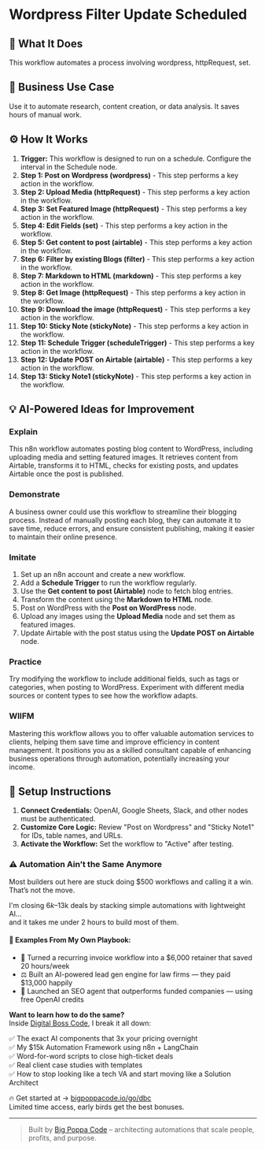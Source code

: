 # Wordpress Filter Update Scheduled

## 🚀 What It Does
This workflow automates a process involving wordpress, httpRequest, set.

## 💼 Business Use Case
Use it to automate research, content creation, or data analysis. It saves hours of manual work.

## ⚙️ How It Works
1.  **Trigger:** This workflow is designed to run on a schedule. Configure the interval in the Schedule node.
2. **Step 1: Post on Wordpress (wordpress)** - This step performs a key action in the workflow.
3. **Step 2: Upload Media (httpRequest)** - This step performs a key action in the workflow.
4. **Step 3: Set Featured Image (httpRequest)** - This step performs a key action in the workflow.
5. **Step 4: Edit Fields (set)** - This step performs a key action in the workflow.
6. **Step 5: Get content to post (airtable)** - This step performs a key action in the workflow.
7. **Step 6: Filter by existing Blogs (filter)** - This step performs a key action in the workflow.
8. **Step 7: Markdown to HTML (markdown)** - This step performs a key action in the workflow.
9. **Step 8: Get Image (httpRequest)** - This step performs a key action in the workflow.
10. **Step 9: Download the image (httpRequest)** - This step performs a key action in the workflow.
11. **Step 10: Sticky Note (stickyNote)** - This step performs a key action in the workflow.
12. **Step 11: Schedule Trigger (scheduleTrigger)** - This step performs a key action in the workflow.
13. **Step 12: Update POST on Airtable (airtable)** - This step performs a key action in the workflow.
14. **Step 13: Sticky Note1 (stickyNote)** - This step performs a key action in the workflow.

## 💡 AI-Powered Ideas for Improvement
### Explain
This n8n workflow automates posting blog content to WordPress, including uploading media and setting featured images. It retrieves content from Airtable, transforms it to HTML, checks for existing posts, and updates Airtable once the post is published.

### Demonstrate
A business owner could use this workflow to streamline their blogging process. Instead of manually posting each blog, they can automate it to save time, reduce errors, and ensure consistent publishing, making it easier to maintain their online presence.

### Imitate
1. Set up an n8n account and create a new workflow.
2. Add a **Schedule Trigger** to run the workflow regularly.
3. Use the **Get content to post (Airtable)** node to fetch blog entries.
4. Transform the content using the **Markdown to HTML** node.
5. Post on WordPress with the **Post on WordPress** node.
6. Upload any images using the **Upload Media** node and set them as featured images.
7. Update Airtable with the post status using the **Update POST on Airtable** node.

### Practice
Try modifying the workflow to include additional fields, such as tags or categories, when posting to WordPress. Experiment with different media sources or content types to see how the workflow adapts.

### WIIFM
Mastering this workflow allows you to offer valuable automation services to clients, helping them save time and improve efficiency in content management. It positions you as a skilled consultant capable of enhancing business operations through automation, potentially increasing your income.

## 🔧 Setup Instructions
1. **Connect Credentials:** OpenAI, Google Sheets, Slack, and other nodes must be authenticated.
2. **Customize Core Logic:** Review "Post on Wordpress" and "Sticky Note1" for IDs, table names, and URLs.
3. **Activate the Workflow:** Set the workflow to "Active" after testing.

### ⚠️ Automation Ain’t the Same Anymore

Most builders out here are stuck doing $500 workflows and calling it a win.  
That’s not the move.  

I'm closing $6k–$13k deals by stacking simple automations with lightweight AI...  
and it takes me under 2 hours to build most of them.

#### 🧠 Examples From My Own Playbook:
- 🔁 Turned a recurring invoice workflow into a $6,000 retainer that saved 20 hours/week  
- ⚖️ Built an AI-powered lead gen engine for law firms — they paid $13,000 happily  
- 🚀 Launched an SEO agent that outperforms funded companies — using free OpenAI credits  

**Want to learn how to do the same?**  
Inside [Digital Boss Code](https://bigpoppacode.io/go/dbc), I break it all down:

✅ The exact AI components that 3x your pricing overnight  
✅ My $15k Automation Framework using n8n + LangChain  
✅ Word-for-word scripts to close high-ticket deals  
✅ Real client case studies with templates  
✅ How to stop looking like a tech VA and start moving like a Solution Architect  

🔥 Get started at → [bigpoppacode.io/go/dbc](https://bigpoppacode.io/go/dbc)  
Limited time access, early birds get the best bonuses.

---
> Built by [Big Poppa Code](https://bigpoppacode.io) – architecting automations that scale people, profits, and purpose.
